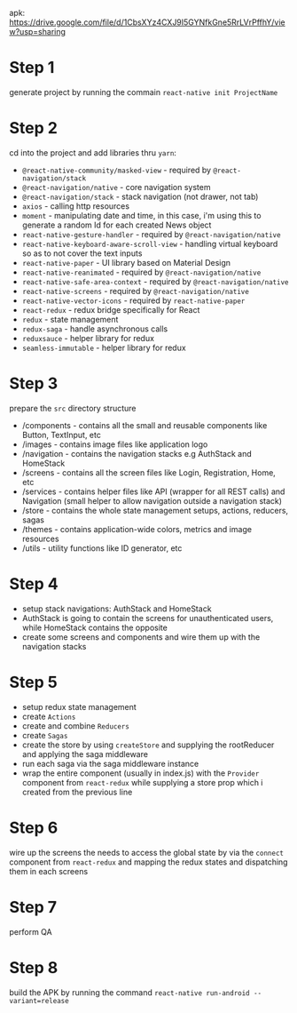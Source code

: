 apk: https://drive.google.com/file/d/1CbsXYz4CXJ9I5GYNfkGne5RrLVrPffhY/view?usp=sharing

# Step 1
generate project by running the commain `react-native init ProjectName`

# Step 2
cd into the project and add libraries thru `yarn`:  
- `@react-native-community/masked-view` - required by `@react-navigation/stack`
- `@react-navigation/native` - core navigation system
- `@react-navigation/stack` - stack navigation (not drawer, not tab)
- `axios` - calling http resources
- `moment` - manipulating date and time, in this case, i'm using this to generate a random Id for each created News object
- `react-native-gesture-handler` - required by `@react-navigation/native`
- `react-native-keyboard-aware-scroll-view` - handling virtual keyboard so as to not cover the text inputs
- `react-native-paper` - UI library  based on Material Design
- `react-native-reanimated` - required by `@react-navigation/native`
- `react-native-safe-area-context` - required by `@react-navigation/native`
- `react-native-screens` - required by `@react-navigation/native`
- `react-native-vector-icons` - required by `react-native-paper`
- `react-redux` - redux bridge specifically for React
- `redux` - state management
- `redux-saga` - handle asynchronous calls
- `reduxsauce` - helper library for redux
- `seamless-immutable` - helper library for redux

# Step 3
prepare the `src` directory structure  
- /components - contains all the small and reusable components like Button, TextInput, etc
- /images - contains image files like application logo
- /navigation - contains the navigation stacks e.g AuthStack and HomeStack
- /screens - contains all the screen files like Login, Registration, Home, etc
- /services - contains helper files like API (wrapper for all REST calls) and Navigation (small helper to allow navigation outside a navigation stack)
- /store - contains the whole state management setups, actions, reducers, sagas
- /themes - contains application-wide colors, metrics and image resources
- /utils - utility functions like ID generator, etc

# Step 4
- setup stack navigations: AuthStack and HomeStack
- AuthStack is going to contain the screens for unauthenticated users, while HomeStack contains the opposite
- create some screens and components and wire them up with the navigation stacks

# Step 5
- setup redux state management
- create `Actions`
- create and combine `Reducers`
- create `Sagas`
- create the store by using `createStore` and supplying the rootReducer and applying the saga middleware
- run each saga via the saga middleware instance
- wrap the entire component (usually in index.js) with the `Provider` component from `react-redux` while supplying a store prop which i created from the previous line

# Step 6
wire up the screens the needs to access the global state by via the `connect` component from `react-redux` and mapping the redux states and dispatching them in each screens

# Step 7
perform QA

# Step 8
build the APK by running the command `react-native run-android --variant=release`
